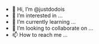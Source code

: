 - 👋 Hi, I’m @justdodois
- 👀 I’m interested in ...
- 🌱 I’m currently learning ...
- 💞️ I’m looking to collaborate on ...
- 📫 How to reach me ...

<!---
justdodois/justdodois is a ✨ special ✨ repository because its `README.md` (this file) appears on your GitHub profile.
You can click the Preview link to take a look at your changes.
--->
